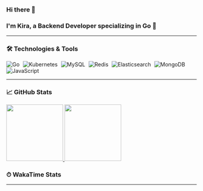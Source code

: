 ### Hi there 👋

### I'm Kira, a Backend Developer specializing in Go 🚀

---

### 🛠 Technologies & Tools

<div>
  <img src="https://img.shields.io/badge/-Go-00ADD8?style=flat&logo=go&logoColor=white" alt="Go" style="margin-right: 5px;" />
  <img src="https://img.shields.io/badge/-Kubernetes-326CE5?style=flat&logo=kubernetes&logoColor=white" alt="Kubernetes" style="margin-right: 5px;" />
  <img src="https://img.shields.io/badge/-MySQL-4479A1?style=flat&logo=mysql&logoColor=white" alt="MySQL" style="margin-right: 5px;" />
  <img src="https://img.shields.io/badge/-Redis-DC382D?style=flat&logo=redis&logoColor=white" alt="Redis" style="margin-right: 5px;" />
  <img src="https://img.shields.io/badge/-Elasticsearch-005571?style=flat&logo=elasticsearch&logoColor=white" alt="Elasticsearch" style="margin-right: 5px;" />
  <img src="https://img.shields.io/badge/-MongoDB-47A248?style=flat&logo=mongodb&logoColor=white" alt="MongoDB" style="margin-right: 5px;" />
  <img src="https://img.shields.io/badge/-JavaScript-F7DF1E?style=flat&logo=javascript&logoColor=black" alt="JavaScript" style="margin-right: 5px;" />
</div>

---

### 📈 GitHub Stats

<a href="https://github.com/kwstars">
  <img height="150em" src="https://github-readme-stats.vercel.app/api?username=kwstars&show_icons=true&theme=default&count_private=true" />
  <img height="150em" src="https://github-readme-stats.vercel.app/api/top-langs/?username=kwstars&theme=default&layout=compact" />
</a>

### ⏱ WakaTime Stats

<!--START_SECTION:waka-->
<!--END_SECTION:waka-->

---
